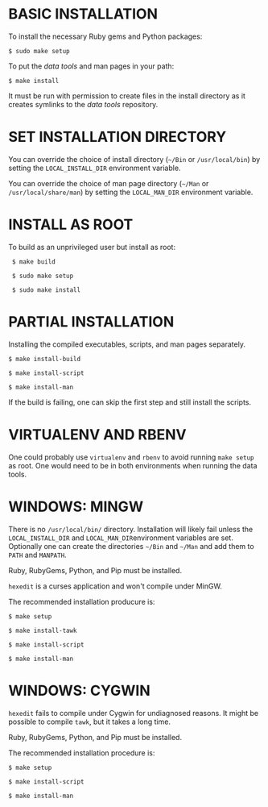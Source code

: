 # BASIC INSTALLATION

To install the necessary Ruby gems and Python packages:

    $ sudo make setup

To put the *data tools* and man pages in your path:

    $ make install

It must be run with permission to create files in the install directory as it creates symlinks to the *data tools* repository.

# SET INSTALLATION DIRECTORY

You can override the choice of install directory (`~/Bin` or `/usr/local/bin`) by setting the `LOCAL_INSTALL_DIR` environment variable.

You can override the choice of man page directory (`~/Man` or `/usr/local/share/man`) by setting the `LOCAL_MAN_DIR` environment variable.

# INSTALL AS ROOT

To build as an unprivileged user but install as root:

     $ make build
     
     $ sudo make setup
     
     $ sudo make install

# PARTIAL INSTALLATION

Installing the compiled executables, scripts, and man pages separately.

    $ make install-build

    $ make install-script
    
    $ make install-man

If the build is failing, one can skip the first step and still install the scripts.

# VIRTUALENV AND RBENV

One could probably use ``virtualenv`` and ``rbenv`` to avoid running ``make setup`` as root.  One would need to be in both environments when running the data tools.

# WINDOWS: MINGW

There is no ``/usr/local/bin/`` directory.  Installation will likely fail unless the ``LOCAL_INSTALL_DIR`` and ``LOCAL_MAN_DIR``environment variables are set.  Optionally one can create the directories ``~/Bin`` and ``~/Man`` and add them to ``PATH`` and ``MANPATH``.

Ruby, RubyGems, Python, and Pip must be installed.

``hexedit`` is a curses application and won't compile under MinGW.

The recommended installation producure is:

    $ make setup
    
    $ make install-tawk
    
    $ make install-script
    
    $ make install-man

# WINDOWS: CYGWIN

``hexedit`` fails to compile under Cygwin for undiagnosed reasons.  It might be possible to compile ``tawk``, but it takes a long time.

Ruby, RubyGems, Python, and Pip must be installed.

The recommended installation procedure is:

    $ make setup
    
    $ make install-script
    
    $ make install-man

